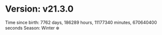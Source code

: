 # Version: v21.3.0
Time since birth: 7762 days, 186289 hours, 11177340 minutes, 670640400 seconds
Season: Winter ❄️
